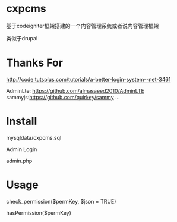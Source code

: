 # cxpcms
基于codeigniter框架搭建的一个内容管理系统或者说内容管理框架

类似于drupal

# Thanks For

http://code.tutsplus.com/tutorials/a-better-login-system--net-3461

AdminLte: https://github.com/almasaeed2010/AdminLTE
sammyjs:https://github.com/quirkey/sammy
...

# Install

mysqldata/cxpcms.sql

Admin Login

admin.php


# Usage

check_permission($permKey, $json = TRUE)

hasPermission($permKey)